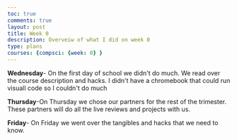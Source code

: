 ```yaml
---
toc: true
comments: true
layout: post
title: Week 0
description: Overveiw of what I did on week 0
type: plans
courses: {compsci: {week: 0} }
---
```


**Wednesday**- On the first day of school we didn't do much. We read over the course description and hacks. I didn't have a chromebook that could run visuall code so I couldn't do much

**Thursday**-On Thursday we chose our partners for the rest of the trimester. These partners will do all the live reviews and projects with us.

**Friday**- On Friday we went over the tangibles and hacks that we need to know.